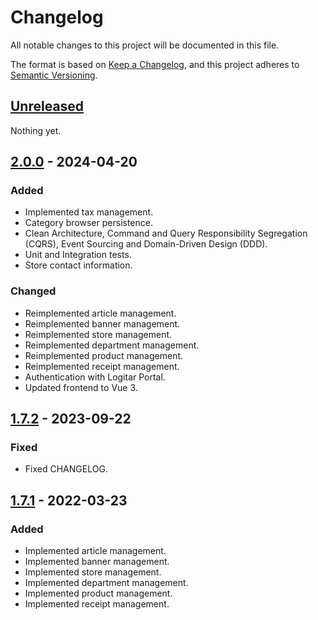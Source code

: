 # Changelog

All notable changes to this project will be documented in this file.

The format is based on [Keep a Changelog](https://keepachangelog.com/en/1.0.0/),
and this project adheres to [Semantic Versioning](https://semver.org/spec/v2.0.0.html).

## [Unreleased]

Nothing yet.

## [2.0.0] - 2024-04-20

### Added

- Implemented tax management.
- Category browser persistence.
- Clean Architecture, Command and Query Responsibility Segregation (CQRS), Event Sourcing and Domain-Driven Design (DDD).
- Unit and Integration tests.
- Store contact information.

### Changed

- Reimplemented article management.
- Reimplemented banner management.
- Reimplemented store management.
- Reimplemented department management.
- Reimplemented product management.
- Reimplemented receipt management.
- Authentication with Logitar Portal.
- Updated frontend to Vue 3.

## [1.7.2] - 2023-09-22

### Fixed

- Fixed CHANGELOG.

## [1.7.1] - 2022-03-23

### Added

- Implemented article management.
- Implemented banner management.
- Implemented store management.
- Implemented department management.
- Implemented product management.
- Implemented receipt management.

[unreleased]: https://github.com/Utar94/Faktur/compare/v2.0.0...HEAD
[2.0.0]: https://github.com/Utar94/Faktur/compare/v1.7.2...v2.0.0
[1.7.2]: https://github.com/Utar94/Faktur/compare/v1.7.1...v1.7.2
[1.7.1]: https://github.com/Utar94/Faktur/releases/tag/v1.7.1
